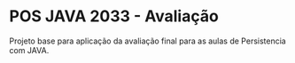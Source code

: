 POS JAVA 2033 - Avaliação
==================

Projeto base para aplicação da avaliação final para as aulas de Persistencia com JAVA.

